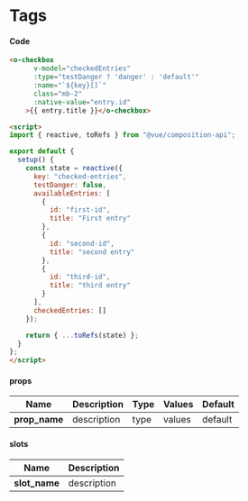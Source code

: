 # Tags

<Demo componentName="examples-tags-doc" />

#### Code
```html
<o-checkbox
      v-model="checkedEntries"
      :type="testDanger ? 'danger' : 'default'"
      :name="`${key}[]`"
      class="mb-2"
      :native-value="entry.id"
    >{{ entry.title }}</o-checkbox>

<script>
import { reactive, toRefs } from "@vue/composition-api";

export default {
  setup() {
    const state = reactive({
      key: "checked-entries",
      testDanger: false,
      availableEntries: [
        {
          id: "first-id",
          title: "First entry"
        },
        {
          id: "second-id",
          title: "second entry"
        },
        {
          id: "third-id",
          title: "third entry"
        }
      ],
      checkedEntries: []
    });

    return { ...toRefs(state) };
  }
};
</script>
```


#### props

|Name|Description|Type|Values|Default|
|---|---|---|---|---|
|**prop_name**|description|type|values|default|

#### slots

|Name|Description|
|---|---|
|**slot_name**|description|

<portal-target name="octo-modals" transition="o-modal-transition" multiple />
<portal-target name="octo-datepicker" />